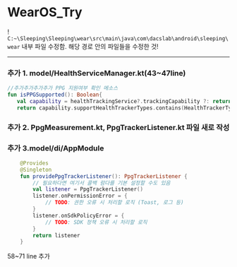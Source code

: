 # WearOS_Try

 ! `C:~\Sleeping\Sleeping\wear\src\main\java\com\dacslab\android\sleeping\wear` 내부 파일 수정함. 해당 경로 안의 파일들을 수정한 것!

---

### 추가 1. model/HealthServiceManager.kt(43~47line)
```kotlin
//추가추가추가추가 PPG 지원여부 확인 메소스
fun isPPGSupported(): Boolean{
   val capability = healthTrackingService?.trackingCapability ?: return false
   return capability.supportHealthTrackerTypes.contains(HealthTrackerType.PPG_ON_DEMAND)
```

### 추가 2. PpgMeasurement.kt,  PpgTrackerListener.kt 파일 새로 작성

### 추가 3.model/di/AppModule
```kotlin
    @Provides
    @Singleton
    fun providePpgTrackerListener(): PpgTrackerListener {
        // 필요하다면 여기서 콜백 람다를 기본 설정할 수도 있음
        val listener = PpgTrackerListener()
        listener.onPermissionError = {
            // TODO: 권한 오류 시 처리할 로직 (Toast, 로그 등)
        }
        listener.onSdkPolicyError = {
            // TODO: SDK 정책 오류 시 처리할 로직
        }
        return listener
    }
```
58~71 line 추가
